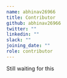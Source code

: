 ```yaml
---
name: abhinav26966
title: Contributor
github: abhinav26966
twitter: ""
linkedin: ""
slack: ""
joining_date: ""
role: contributor
---
```


Still waiting for this
